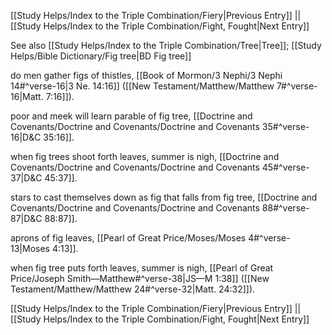 [[Study Helps/Index to the Triple Combination/Fiery|Previous Entry]]  ||  [[Study Helps/Index to the Triple Combination/Fight, Fought|Next Entry]]

 See also [[Study Helps/Index to the Triple Combination/Tree|Tree]]; [[Study Helps/Bible Dictionary/Fig tree|BD Fig tree]]

 do men gather figs of thistles, [[Book of Mormon/3 Nephi/3 Nephi 14#^verse-16|3 Ne. 14:16]] ([[New Testament/Matthew/Matthew 7#^verse-16|Matt. 7:16]]).

 poor and meek will learn parable of fig tree, [[Doctrine and Covenants/Doctrine and Covenants/Doctrine and Covenants 35#^verse-16|D&C 35:16]].

 when fig trees shoot forth leaves, summer is nigh, [[Doctrine and Covenants/Doctrine and Covenants/Doctrine and Covenants 45#^verse-37|D&C 45:37]].

 stars to cast themselves down as fig that falls from fig tree, [[Doctrine and Covenants/Doctrine and Covenants/Doctrine and Covenants 88#^verse-87|D&C 88:87]].

 aprons of fig leaves, [[Pearl of Great Price/Moses/Moses 4#^verse-13|Moses 4:13]].

 when fig tree puts forth leaves, summer is nigh, [[Pearl of Great Price/Joseph Smith—Matthew#^verse-38|JS—M 1:38]] ([[New Testament/Matthew/Matthew 24#^verse-32|Matt. 24:32]]).

[[Study Helps/Index to the Triple Combination/Fiery|Previous Entry]]  ||  [[Study Helps/Index to the Triple Combination/Fight, Fought|Next Entry]]